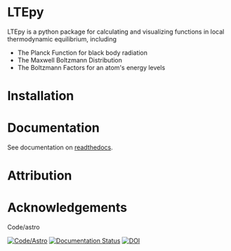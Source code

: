 # LTEpy

LTEpy is a python package for calculating and visualizing functions in local thermodynamic equilibrium, including
* The Planck Function for black body radiation
* The Maxwell Boltzmann Distribution
* The Boltzmann Factors for an atom's energy levels

# Installation

# Documentation

See documentation on [readthedocs](https://ltepy.readthedocs.io/en/latest/).

# Attribution

# Acknowledgements
Code/astro



[![Code/Astro](https://img.shields.io/badge/Made%20at-Code/Astro-blueviolet.svg)](https://semaphorep.github.io/codeastro/)
[![Documentation Status](https://readthedocs.org/projects/ltepy/badge/?version=latest)](https://ltepy.readthedocs.io/en/latest/?badge=latest)
[![DOI](https://zenodo.org/badge/664794683.svg)](https://zenodo.org/badge/latestdoi/664794683)

